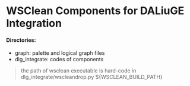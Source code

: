 WSClean Components for DALiuGE Integration
======
#### Directories:
- graph:  palette and logical graph files
- dlg_integrate: codes of components

> the path of wsclean executable is hard-code in dlg_integrate/wscleandrop.py ${WSCLEAN_BUILD_PATH}